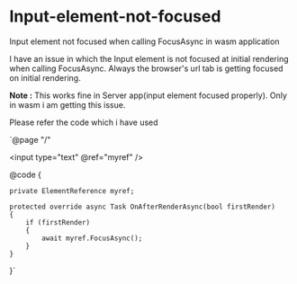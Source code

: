 # Input-element-not-focused
Input element not focused when calling FocusAsync in wasm application


I have an issue in which the Input element is not focused at initial rendering when calling FocusAsync. Always the browser's url tab is getting focused on initial rendering.

**Note :** This works fine in Server app(input element focused properly). Only in wasm i am getting this issue.

Please refer the code which i have used 

`@page "/"

<input type="text" @ref="myref" />

@code {

    private ElementReference myref;

    protected override async Task OnAfterRenderAsync(bool firstRender)
    {
        if (firstRender)
        {
            await myref.FocusAsync();
        }
    }
}`

